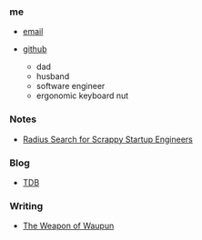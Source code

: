 ### me
- [email](mailto:keoni_garner@yahoo.com)
- [github](https://github.com/ObiWanKeoni)


	- dad
	- husband
	- software engineer
	- ergonomic keyboard nut

### Notes
- [Radius Search for Scrappy Startup Engineers]()

### Blog
 - [TDB](https://m.youtube.com/watch?v=gAGVAVxUgkc)

### Writing
- [The Weapon of Waupun](writing/The%20Weapon%20of%20Waupun)